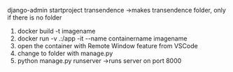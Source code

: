 django-admin startproject transendence ->makes transendence folder, only if there is no folder

1) docker build -t imagename
2) docker run -v .:/app -it --name containername imagename
3) open the container with Remote Window feature from VSCode
4) change to folder with manage.py
5) python manage.py runserver ->runs server on port 8000
